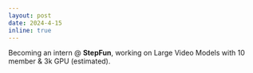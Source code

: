 ```yaml
---
layout: post
date: 2024-4-15
inline: true
---
```


Becoming an intern @ **StepFun**, working on Large Video Models with 10 member & 3k GPU (estimated).
